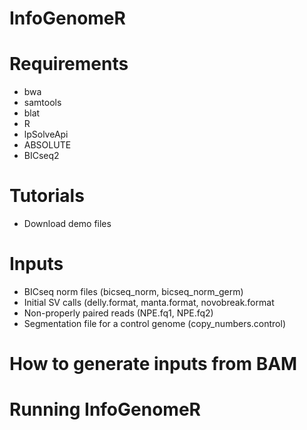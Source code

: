 # InfoGenomeR
# Requirements
- bwa
- samtools
- blat
- R
- lpSolveApi
- ABSOLUTE
- BICseq2
# Tutorials
- Download demo files
# Inputs
- BICseq norm files (bicseq_norm, bicseq_norm_germ)
- Initial SV calls (delly.format, manta.format, novobreak.format
- Non-properly paired reads (NPE.fq1, NPE.fq2)
- Segmentation file for a control genome (copy_numbers.control)
# How to generate inputs from BAM
# Running InfoGenomeR

